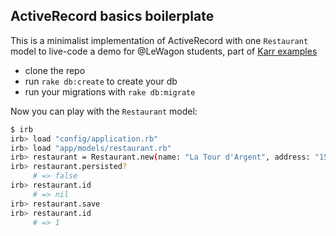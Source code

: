 ## ActiveRecord basics boilerplate

This is a minimalist implementation of ActiveRecord with one `Restaurant` model to live-code a demo for @LeWagon students, part of [Karr examples](https://github.com/lewagon/karr-examples)

- clone the repo
- run `rake db:create` to create your db
- run your migrations with `rake db:migrate`

Now you can play with the `Restaurant` model:

```bash
$ irb
irb> load "config/application.rb"
irb> load "app/models/restaurant.rb"
irb> restaurant = Restaurant.new(name: "La Tour d'Argent", address: "15 Quai de la Tournelle, 75005 Paris")
irb> restaurant.persisted?
     # => false
irb> restaurant.id
     # => nil
irb> restaurant.save
irb> restaurant.id
     # => 1
```

